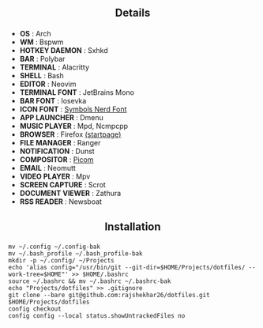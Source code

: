 ## <p align="center">Details</p>

+ **OS**                : Arch
+ **WM**                : Bspwm
+ **HOTKEY DAEMON**     : Sxhkd
+ **BAR**               : Polybar
+ **TERMINAL**          : Alacritty
+ **SHELL**             : Bash
+ **EDITOR**            : Neovim
+ **TERMINAL FONT**     : JetBrains Mono
+ **BAR FONT**          : Iosevka
+ **ICON FONT**         : [Symbols Nerd Font](https://archlinux.org/packages/community/any/ttf-nerd-fonts-symbols/)
+ **APP LAUNCHER**      : Dmenu
+ **MUSIC PLAYER**      : Mpd, Ncmpcpp
+ **BROWSER**           : Firefox [(startpage)](https://github.com/rajshekhar26/startpage)
+ **FILE MANAGER**      : Ranger
+ **NOTIFICATION**      : Dunst
+ **COMPOSITOR**        : [Picom](https://github.com/ibhagwan/picom)
+ **EMAIL**             : Neomutt
+ **VIDEO PLAYER**      : Mpv
+ **SCREEN CAPTURE**    : Scrot
+ **DOCUMENT VIEWER**   : Zathura
+ **RSS READER**        : Newsboat

## <p align="center">Installation</p>

```shell
mv ~/.config ~/.config-bak
mv ~/.bash_profile ~/.bash_profile-bak
mkdir -p ~/.config/ ~/Projects
echo 'alias config="/usr/bin/git --git-dir=$HOME/Projects/dotfiles/ --work-tree=$HOME"' >> $HOME/.bashrc
source ~/.bashrc && mv ~/.bashrc ~/.bashrc-bak
echo "Projects/dotfiles" >> .gitignore
git clone --bare git@github.com:rajshekhar26/dotfiles.git $HOME/Projects/dotfiles
config checkout
config config --local status.showUntrackedFiles no
```
